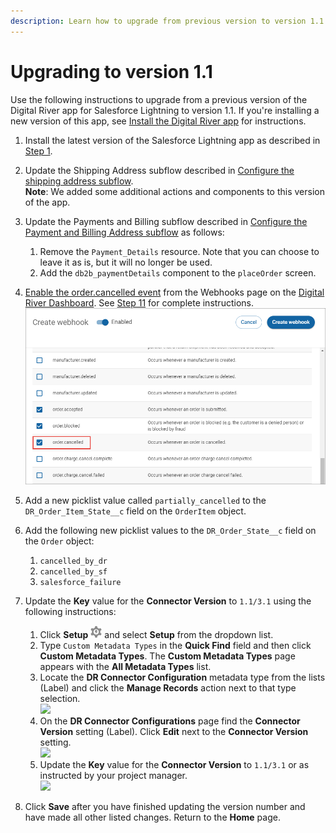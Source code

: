 ```yaml
---
description: Learn how to upgrade from previous version to version 1.1.
---
```


# Upgrading to version 1.1

Use the following instructions to upgrade from a previous version of the Digital River app for Salesforce Lightning to version 1.1. If you're installing a new version of this app, see [Install the Digital River app](integrate-the-salesforce-lightning-app/step-1-install-the-digital-river-app.md) for instructions.

1. Install the latest version of the Salesforce Lightning app as described in [Step 1](integrate-the-salesforce-lightning-app/step-1-install-the-digital-river-app.md).
2. Update the Shipping Address subflow described in [Configure the shipping address subflow](integrate-the-salesforce-lightning-app/step-17-integrate-the-digital-river-components-into-the-checkout-flow/subflow-configuration/configure-the-shipping-address-subflow/).\
   **Note**: We added some additional actions and components to this version of the app.
3. Update the Payments and Billing subflow described in [Configure the Payment and Billing Address subflow](integrate-the-salesforce-lightning-app/step-17-integrate-the-digital-river-components-into-the-checkout-flow/subflow-configuration/configure-the-payment-and-billing-address-subflow/) as follows:
   1. Remove the `Payment_Details` resource. Note that you can choose to leave it as is, but it will no longer be used.
   2. Add the `db2b_paymentDetails` component to the `placeOrder` screen.
4. [Enable the order.cancelled event](https://docs.digitalriver.com/digital-river-api/administration/dashboard/developers/webhooks/creating-a-webhook#step-3-create-webhooks) from the Webhooks page on the [Digital River Dashboard](https://dashboard.digitalriver.com/login). See [Step 11](integrate-the-salesforce-lightning-app/step-11-set-up-webhooks.md) for complete instructions.\
   ![](<.gitbook/assets/enable order cancelled event.png>)
5. Add a new picklist value called `partially_cancelled` to the `DR_Order_Item_State__c` field on the `OrderItem` object.
6. Add the following new picklist values to the `DR_Order_State__c` field on the `Order` object:
   1. `cancelled_by_dr`
   2. `cancelled_by_sf`
   3. `salesforce_failure`
7.  Update the **Key** value for the **Connector Version** to `1.1/3.1` using the following instructions:

    1. Click **Setup** ![](<.gitbook/assets/Setup (1).png>) and select **Setup** from the dropdown list.
    2. Type `Custom Metadata Types` in the **Quick Find** field and then click **Custom Metadata Types**. The **Custom Metadata Types** page appears with the **All Metadata Types** list.
    3. Locate the **DR Connector Configuration** metadata type from the lists (Label) and click the **Manage Records** action next to that type selection. \
       ![](.gitbook/assets/CMDT\_list\_1.jpg)
    4. On the **DR Connector Configurations** page find the **Connector Version** setting (Label). Click **Edit** next to the **Connector Version** setting.\
       &#x20;![](.gitbook/assets/CMDT\_version\_2.jpg)
    5. Update the **Key** value for the **Connector Version** to `1.1/3.1` or as instructed by your project manager.\
       ![](.gitbook/assets/CMDT\_key\_3.jpg)


8. Click **Save** after you have finished updating the version number and have made all other listed changes. Return to the **Home** page.
